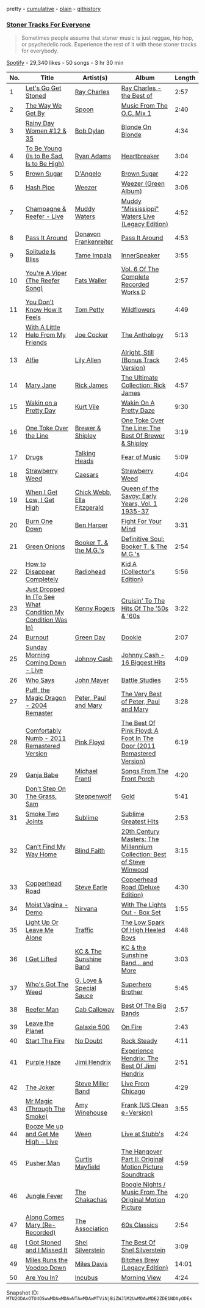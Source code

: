 pretty - [cumulative](/playlists/cumulative/37i9dQZF1DX1WWRAxBsY0Y.md) - [plain](/playlists/plain/37i9dQZF1DX1WWRAxBsY0Y) - [githistory](https://github.githistory.xyz/mackorone/spotify-playlist-archive/blob/main/playlists/plain/37i9dQZF1DX1WWRAxBsY0Y)

### [Stoner Tracks For Everyone](https://open.spotify.com/playlist/37i9dQZF1DX1WWRAxBsY0Y)

> Sometimes people assume that stoner music is just reggae, hip hop, or psychedelic rock\. Experience the rest of it with these stoner tracks for everybody.

[Spotify](https://open.spotify.com/user/spotify) - 29,340 likes - 50 songs - 3 hr 30 min

| No. | Title | Artist(s) | Album | Length |
|---|---|---|---|---|
| 1 | [Let's Go Get Stoned](https://open.spotify.com/track/3EZLO3JMqV7gyGETm0SKVK) | [Ray Charles](https://open.spotify.com/artist/1eYhYunlNJlDoQhtYBvPsi) | [Ray Charles \- the Best of](https://open.spotify.com/album/4Js6wq6mvg8g3JA9XG3T2i) | 2:57 |
| 2 | [The Way We Get By](https://open.spotify.com/track/5367A3pUfCCg4VSg5Jhlhw) | [Spoon](https://open.spotify.com/artist/0K1q0nXQ8is36PzOKAMbNe) | [Music From The O.C\. Mix 1](https://open.spotify.com/album/4ttkSoq4uoawALTcXoeYTs) | 2:40 |
| 3 | [Rainy Day Women \#12 & 35](https://open.spotify.com/track/7BkAlVpGwXXl3sYNn5OoJ7) | [Bob Dylan](https://open.spotify.com/artist/74ASZWbe4lXaubB36ztrGX) | [Blonde On Blonde](https://open.spotify.com/album/4NP1rhnsPdYpnyJP0p0k0L) | 4:34 |
| 4 | [To Be Young \(Is to Be Sad, Is to Be High\)](https://open.spotify.com/track/0aLk2Za7r0eGlLOepW2hzL) | [Ryan Adams](https://open.spotify.com/artist/2qc41rNTtdLK0tV3mJn2Pm) | [Heartbreaker](https://open.spotify.com/album/7hmZCaBzp6mVrelxW6Ckrn) | 3:04 |
| 5 | [Brown Sugar](https://open.spotify.com/track/3tyUh8UpK0PVu00AjbP1UG) | [D'Angelo](https://open.spotify.com/artist/336vr2M3Va0FjyvB55lJEd) | [Brown Sugar](https://open.spotify.com/album/1Owp8VOaFEk4r7zkvGOHmE) | 4:22 |
| 6 | [Hash Pipe](https://open.spotify.com/track/2mPMFJvQ0v27gVqe5b6nDn) | [Weezer](https://open.spotify.com/artist/3jOstUTkEu2JkjvRdBA5Gu) | [Weezer \(Green Album\)](https://open.spotify.com/album/2OBSz5Nlto0Q5CtYPzPY7c) | 3:06 |
| 7 | [Champagne & Reefer \- Live](https://open.spotify.com/track/2PatEYrrVBNx5LPjTL2ruP) | [Muddy Waters](https://open.spotify.com/artist/4y6J8jwRAwO4dssiSmN91R) | [Muddy "Mississippi" Waters Live \(Legacy Edition\)](https://open.spotify.com/album/7Dy6z1nWHNIF2IKCARP9QN) | 4:52 |
| 8 | [Pass It Around](https://open.spotify.com/track/10t0LK87AZEwpCXdbFNrQx) | [Donavon Frankenreiter](https://open.spotify.com/artist/2IAZ2xX1Ovh5jxhBWE7wda) | [Pass It Around](https://open.spotify.com/album/5UGyKjOCdpxPkamcLkJNZL) | 4:53 |
| 9 | [Solitude Is Bliss](https://open.spotify.com/track/5jWyodMOVxsePU8jNs4Ha1) | [Tame Impala](https://open.spotify.com/artist/5INjqkS1o8h1imAzPqGZBb) | [InnerSpeaker](https://open.spotify.com/album/1UZEI48x6bAvRw5M8AKQVX) | 3:55 |
| 10 | [You're A Viper \(The Reefer Song\)](https://open.spotify.com/track/2Ht4QLBcK8wdcd1oKo0xrZ) | [Fats Waller](https://open.spotify.com/artist/0DYWCXTkNqGFZIf67SrWEa) | [Vol\. 6 Of The Complete Recorded Works D](https://open.spotify.com/album/59LMeELiCMYIKH6hEC2rss) | 2:57 |
| 11 | [You Don't Know How It Feels](https://open.spotify.com/track/7MooGz4ZPE4bNxjFegR6Jx) | [Tom Petty](https://open.spotify.com/artist/2UZMlIwnkgAEDBsw1Rejkn) | [Wildflowers](https://open.spotify.com/album/3ZGUBwDiY5HPOcWv4SBPQg) | 4:49 |
| 12 | [With A Little Help From My Friends](https://open.spotify.com/track/6wEFAhLjqpt1xWfkZSieRd) | [Joe Cocker](https://open.spotify.com/artist/3pFCERyEiP5xeN2EsPXhjI) | [The Anthology](https://open.spotify.com/album/7tNkiYXv3W2Sv132IuL6zH) | 5:13 |
| 13 | [Alfie](https://open.spotify.com/track/7CQf32iorpefGd4v8aMLvR) | [Lily Allen](https://open.spotify.com/artist/13saZpZnCDWOI9D4IJhp1f) | [Alright, Still \(Bonus Track Version\)](https://open.spotify.com/album/3nxPzWEJBjzonYWtTNb0uY) | 2:45 |
| 14 | [Mary Jane](https://open.spotify.com/track/7KDAW88XnN1dmO6Nr54YeS) | [Rick James](https://open.spotify.com/artist/0FrpdcVlJQqibaz5HfBUrL) | [The Ultimate Collection: Rick James](https://open.spotify.com/album/6x0jfRMzkqtHctONFDnOwI) | 4:57 |
| 15 | [Wakin on a Pretty Day](https://open.spotify.com/track/3cSlU4ZH4wzb5pM7wI1k3f) | [Kurt Vile](https://open.spotify.com/artist/5gspAQIAH8nJUrMYgXjCJ2) | [Wakin On A Pretty Daze](https://open.spotify.com/album/2imxOfDIDk2voAYCZP88u2) | 9:30 |
| 16 | [One Toke Over the Line](https://open.spotify.com/track/4tMBeRRtM16o957kB45t26) | [Brewer & Shipley](https://open.spotify.com/artist/4bx9rfUR9C0H26TEiVCwdi) | [One Toke Over The Line: The Best Of Brewer & Shipley](https://open.spotify.com/album/2tDeUcPDMSgjba9ZlZcG6K) | 3:19 |
| 17 | [Drugs](https://open.spotify.com/track/31AKWEuEgdjoEzH5ygzwtn) | [Talking Heads](https://open.spotify.com/artist/2x9SpqnPi8rlE9pjHBwmSC) | [Fear of Music](https://open.spotify.com/album/4OLsnJQPTX0S6lODXw1MqC) | 5:09 |
| 18 | [Strawberry Weed](https://open.spotify.com/track/66POikTqLqZfRC557rmXUR) | [Caesars](https://open.spotify.com/artist/4rGrN4XDYhP6dUAZMvcuHr) | [Strawberry Weed](https://open.spotify.com/album/1Yj5hc5u73IMzQzLEtforP) | 4:04 |
| 19 | [When I Get Low, I Get High](https://open.spotify.com/track/6P8hOWegKz1ncQbvB2tx54) | [Chick Webb](https://open.spotify.com/artist/7AgtFmxbJL1wDbp7yYrzQb), [Ella Fitzgerald](https://open.spotify.com/artist/5V0MlUE1Bft0mbLlND7FJz) | [Queen of the Savoy: Early Years, Vol\. 1 1935\-37](https://open.spotify.com/album/3F6H2eS8MtMYTy7amVx8tj) | 2:26 |
| 20 | [Burn One Down](https://open.spotify.com/track/2QzMJkYUhThZxM94ahgOzN) | [Ben Harper](https://open.spotify.com/artist/45lorWzrKLxfKlWpV7r9CN) | [Fight For Your Mind](https://open.spotify.com/album/3qw2TRebw37Mdb3aP78kM4) | 3:31 |
| 21 | [Green Onions](https://open.spotify.com/track/4p7LMZWPAeSGbwUxVm1jIk) | [Booker T\. & the M.G.'s](https://open.spotify.com/artist/2vDV0T8sxx2ENnKXds75e5) | [Definitive Soul: Booker T\. & The M.G.'s](https://open.spotify.com/album/2lWFLE27f1e4QUpADFmjEP) | 2:54 |
| 22 | [How to Disappear Completely](https://open.spotify.com/track/2I9NrJxG03LsYauEZzziPY) | [Radiohead](https://open.spotify.com/artist/4Z8W4fKeB5YxbusRsdQVPb) | [Kid A \(Collector's Edition\)](https://open.spotify.com/album/21bzeb9EncWXomkuQUrlvP) | 5:56 |
| 23 | [Just Dropped In \(To See What Condition My Condition Was In\)](https://open.spotify.com/track/54r20AsOIH0koPIkiSSFUs) | [Kenny Rogers](https://open.spotify.com/artist/4tw2Lmn9tTPUv7Gy7mVPI4) | [Cruisin' To The Hits Of The '50s & '60s](https://open.spotify.com/album/5hYsVAaeg5K69gsiqn9Lt4) | 3:22 |
| 24 | [Burnout](https://open.spotify.com/track/7dVDWf0wud70V4PgYfKnaG) | [Green Day](https://open.spotify.com/artist/7oPftvlwr6VrsViSDV7fJY) | [Dookie](https://open.spotify.com/album/4uG8q3GPuWHQlRbswMIRS6) | 2:07 |
| 25 | [Sunday Morning Coming Down \- Live](https://open.spotify.com/track/0YxbjgtJmneSBTDwfGE1jA) | [Johnny Cash](https://open.spotify.com/artist/6kACVPfCOnqzgfEF5ryl0x) | [Johnny Cash \- 16 Biggest Hits](https://open.spotify.com/album/1gTWoYHrSitkKvnUJHdJei) | 4:09 |
| 26 | [Who Says](https://open.spotify.com/track/0HLWvLKQWpFdPhgk6ym58n) | [John Mayer](https://open.spotify.com/artist/0hEurMDQu99nJRq8pTxO14) | [Battle Studies](https://open.spotify.com/album/1V5vQRMWTNGmqwxY8jMVou) | 2:55 |
| 27 | [Puff, the Magic Dragon \- 2004 Remaster](https://open.spotify.com/track/7raciFPVU5VuHmqVbw2c1h) | [Peter, Paul and Mary](https://open.spotify.com/artist/6yrBBtqX2gKCHCrZOYBDrB) | [The Very Best of Peter, Paul and Mary](https://open.spotify.com/album/14Qo0TZ3M82PC4EFTt39X0) | 3:28 |
| 28 | [Comfortably Numb \- 2011 Remastered Version](https://open.spotify.com/track/6Rcv8LeOnK2i2MZ19n2fl4) | [Pink Floyd](https://open.spotify.com/artist/0k17h0D3J5VfsdmQ1iZtE9) | [The Best Of Pink Floyd: A Foot In The Door \(2011 Remastered Version\)](https://open.spotify.com/album/2hhnkKQp2zvG4UAvpasq4h) | 6:19 |
| 29 | [Ganja Babe](https://open.spotify.com/track/24qoXlqqSIftsBT6NpzscV) | [Michael Franti](https://open.spotify.com/artist/4vCYwGCNg2XUsdi9IVMzwo) | [Songs From The Front Porch](https://open.spotify.com/album/1cPJUEzdq3sxMoQ9DQPFud) | 4:20 |
| 30 | [Don't Step On The Grass, Sam](https://open.spotify.com/track/1z6cHb1Bf08tgBTLIIzdJb) | [Steppenwolf](https://open.spotify.com/artist/1WRM9i067hd2ujxxi8FI3m) | [Gold](https://open.spotify.com/album/5NIxmir6Bcrihxv2Zt4qJn) | 5:41 |
| 31 | [Smoke Two Joints](https://open.spotify.com/track/0FdTBwYr1aNF1smfqaoCde) | [Sublime](https://open.spotify.com/artist/0EdvGhlC1FkGItLOWQzG4J) | [Sublime Greatest Hits](https://open.spotify.com/album/0E2blcrvyduixEolxZXot7) | 2:53 |
| 32 | [Can't Find My Way Home](https://open.spotify.com/track/18ErzlJgXOgKFLMKt8n3Ln) | [Blind Faith](https://open.spotify.com/artist/5GUVj2b1lJ4DolQyHlzyaO) | [20th Century Masters: The Millennium Collection: Best of Steve Winwood](https://open.spotify.com/album/6f61hfsJqWEPEHeARYYWr8) | 3:15 |
| 33 | [Copperhead Road](https://open.spotify.com/track/0ttKO7eBjyoq5Khr2X9lwV) | [Steve Earle](https://open.spotify.com/artist/2UBTfUoLI07iRqGeUrwhZh) | [Copperhead Road \(Deluxe Edition\)](https://open.spotify.com/album/1drpwlbkryF9OvBtRNJNiX) | 4:30 |
| 34 | [Moist Vagina \- Demo](https://open.spotify.com/track/4NAmOGO0zm2wifQtfohjDk) | [Nirvana](https://open.spotify.com/artist/6olE6TJLqED3rqDCT0FyPh) | [With The Lights Out \- Box Set](https://open.spotify.com/album/784v2vgKR7tIuycQVzWMOg) | 1:55 |
| 35 | [Light Up Or Leave Me Alone](https://open.spotify.com/track/6MeSDfZgtjw7k9QgdLxbNI) | [Traffic](https://open.spotify.com/artist/1CD77o9fbdyQFrHnUPUEsF) | [The Low Spark Of High Heeled Boys](https://open.spotify.com/album/6DUa06cy7WWvhba9Jiheyg) | 4:48 |
| 36 | [I Get Lifted](https://open.spotify.com/track/3ntu2NJd9xFN8lPXa9Gzh1) | [KC & The Sunshine Band](https://open.spotify.com/artist/3mQBpAOMWYqAZyxtyeo4Lo) | [KC & the Sunshine Band..\. and More](https://open.spotify.com/album/6ufis2iWp3hrox9QJfg5Jq) | 3:03 |
| 37 | [Who's Got The Weed](https://open.spotify.com/track/5uXyxXLlt8LnFCaCRYNHqx) | [G\. Love & Special Sauce](https://open.spotify.com/artist/74fkl73HDlCXw0l6cemB89) | [Superhero Brother](https://open.spotify.com/album/3gIPP4iww8PzUXbc2sHESj) | 5:45 |
| 38 | [Reefer Man](https://open.spotify.com/track/5dA4pnTZpc4DRSFEGCdi4a) | [Cab Calloway](https://open.spotify.com/artist/03cwCzIWQ8BRmXjGPDAL04) | [Best Of The Big Bands](https://open.spotify.com/album/2EY7dWuTxkOrm4CDllJmZk) | 2:57 |
| 39 | [Leave the Planet](https://open.spotify.com/track/7gTJKeer3CrhBXMfh6ZO0y) | [Galaxie 500](https://open.spotify.com/artist/6guTJsgPymDUVfqDJyz5UG) | [On Fire](https://open.spotify.com/album/1qhNLXBmt1EW6Kwt2A3u8M) | 2:43 |
| 40 | [Start The Fire](https://open.spotify.com/track/1qx3FCxR5LDyVAS81pi10t) | [No Doubt](https://open.spotify.com/artist/0cQbJU1aAzvbEmTuljWLlF) | [Rock Steady](https://open.spotify.com/album/4Nj9jd59T3gzHiuDpY9VNY) | 4:11 |
| 41 | [Purple Haze](https://open.spotify.com/track/4BYGxv4rxSNcTgT3DsFB9o) | [Jimi Hendrix](https://open.spotify.com/artist/776Uo845nYHJpNaStv1Ds4) | [Experience Hendrix: The Best Of Jimi Hendrix](https://open.spotify.com/album/2vfiwvlxOBNBohRXfvlMtY) | 2:51 |
| 42 | [The Joker](https://open.spotify.com/track/2IgLwduDgZ1sQ7JY4oMvq1) | [Steve Miller Band](https://open.spotify.com/artist/6QtGlUje9TIkLrgPZrESuk) | [Live From Chicago](https://open.spotify.com/album/4DQWyEIUQs6o2TTAKKTYCD) | 4:29 |
| 43 | [Mr Magic \(Through The Smoke\)](https://open.spotify.com/track/4bjmPbbudPDelbHzL8dxh2) | [Amy Winehouse](https://open.spotify.com/artist/6Q192DXotxtaysaqNPy5yR) | [Frank \(US Clean e\-Version\)](https://open.spotify.com/album/0RisvCe4jLWes0m89StnuZ) | 3:55 |
| 44 | [Booze Me up and Get Me High \- Live](https://open.spotify.com/track/2VUEF054T2jTWVTxnjlzna) | [Ween](https://open.spotify.com/artist/3u1ulLq00Y3bfmq9FfjsPu) | [Live at Stubb's](https://open.spotify.com/album/6gOSqSpc1iQb7uABDeytiJ) | 4:24 |
| 45 | [Pusher Man](https://open.spotify.com/track/3qY9dX6T0nqbd5ni1eI4LJ) | [Curtis Mayfield](https://open.spotify.com/artist/2AV6XDIs32ofIJhkkDevjm) | [The Hangover Part II: Original Motion Picture Soundtrack](https://open.spotify.com/album/5HtMBeXlzeIwnvvbM0TPDl) | 4:59 |
| 46 | [Jungle Fever](https://open.spotify.com/track/2QEhVc7hg5Z5yI8UPOSRk8) | [The Chakachas](https://open.spotify.com/artist/0dEvx7Y18jVslvbP4IksQl) | [Boogie Nights / Music From The Original Motion Picture](https://open.spotify.com/album/4HUntZg0YV0qCvRxmIhq2U) | 4:20 |
| 47 | [Along Comes Mary \(Re\-Recorded\)](https://open.spotify.com/track/37h6Z172m2UNLbJZ7z8pxz) | [The Association](https://open.spotify.com/artist/2kuNswDC82PL9xRbfaZJaS) | [60s Classics](https://open.spotify.com/album/3w6MFLPPc56ilMeY4zwoim) | 2:54 |
| 48 | [I Got Stoned and I Missed It](https://open.spotify.com/track/2eB1kRYzeyvoUya6KMsIfv) | [Shel Silverstein](https://open.spotify.com/artist/12P4Y2MpLZqfilLWU2LkoM) | [The Best Of Shel Silverstein](https://open.spotify.com/album/5DgQfilvz7IVau96FjBGdO) | 3:09 |
| 49 | [Miles Runs the Voodoo Down](https://open.spotify.com/track/6QjReBcA4E9BpPOha4Ek6V) | [Miles Davis](https://open.spotify.com/artist/0kbYTNQb4Pb1rPbbaF0pT4) | [Bitches Brew \(Legacy Edition\)](https://open.spotify.com/album/1wVO8nHzgcim0IBzbXnYX0) | 14:01 |
| 50 | [Are You In?](https://open.spotify.com/track/1MvJno497VkQR3RsiJcRVm) | [Incubus](https://open.spotify.com/artist/3YcBF2ttyueytpXtEzn1Za) | [Morning View](https://open.spotify.com/album/1rQZbncicoXyB64DqoH7OY) | 4:24 |

Snapshot ID: `MTU2ODAxOTU4OSwwMDAwMDAwNTAwMDAwMTViNjBiZWJlM2UwMDAwMDE2ZDE1NDAyODEx`